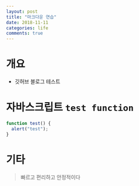 ```yaml
---
layout: post
title: "마크다운 연습"
date: 2018-11-11
categories: life
comments: true
---
```


# 개요

- 깃허브 블로그 테스트

# 자바스크립트 `test function`

```javascript
function test() {
  alert("test");
}
```

# 기타

> 빠르고
> 편리하고
> 안정적이다
